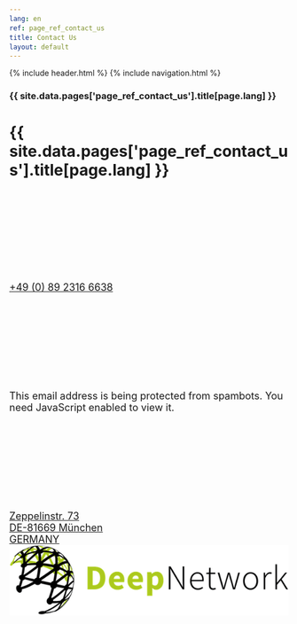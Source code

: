 ```yaml
---
lang: en
ref: page_ref_contact_us
title: Contact Us
layout: default
---
```


{% include header.html %}
{% include navigation.html %}

<script src="http://maps.google.com/maps/api/js?language=en-GB&key=AIzaSyDIE6SiLMRzA-_zUPis9FVkazPF9NRO5po" type="text/javascript"></script>
<script src="../modules/mod_bt_googlemaps/tmpl/js/btbase64.min.js" type="text/javascript"></script>
<script src="../modules/mod_bt_googlemaps/tmpl/js/default.js" type="text/javascript"></script>

<!-- MASTHEAD -->
<div class="wrap t3-masthead ">
    <div class="ja-masthead" style="background-image: url('../images/titles/contact-us.jpg')">
        <div class="ja-masthead-detail">
		    <h3 class="swiper-header">{{ site.data.pages['page_ref_contact_us'].title[page.lang] }}</h3>
        </div>
    </div>	
</div>
<!-- //MASTHEAD -->
<div id="t3-mainbody" class="container t3-mainbody">
	<div class="row">
    	<!-- MAIN CONTENT -->
		<div id="t3-content" class="t3-content col-xs-12">
	        <div class="page-header clearfix">
		        <h1 class="page-title">{{ site.data.pages['page_ref_contact_us'].title[page.lang] }}</h1>
	        </div>
            <div class="item-page clearfix">
                <!-- Article -->
                <article itemscope itemtype="http://schema.org/Article">
                    <meta itemprop="inLanguage" content="en-GB" />
                    <meta itemprop="url" content="/deepnetwork/contact-us" />
                    <meta itemscope itemprop="mainEntityOfPage" itemtype="http://schema.org/WebPage"  itemid="/deepnetwork/contact-us" /> 
                    <meta content="2019-10-22T07:07:39+00:00" itemprop="dateModified" />
                    <meta content="2019-04-04T19:29:36+00:00" itemprop="datePublished" />
                    <span itemprop="author" style="display: none;">
                        <span itemprop="name">Super User</span>
                        <span itemtype="https://schema.org/Organization" itemscope="" itemprop="publisher" style="display: none;">
                            <span itemtype="https://schema.org/ImageObject" itemscope="" itemprop="logo">
                                <img itemprop="url" alt="logo" src="../templates/ja_company/images/logo.png">
                                <meta content="auto" itemprop="width">
                                <meta content="auto" itemprop="height">
                            </span>
                            <meta content="Super User" itemprop="name">
                        </span>
                    </span>
                    <!--e:Validate structured data-->
                    <meta content="Contact Us" itemprop="headline">
                    <section class="article-content clearfix" itemprop="articleBody">
			            <div class="row" style="font-size: 18px; margin: 30px auto;">
	                        <div class="col-md-3">
                                <svg class="contacticon"><use xlink:href="../images/sprite.svg#icon-phone"></use></svg>
		                        <br>
		                        <a href="tel:+49 (0) 89 2316 6638">+49 (0) 89 2316 6638</a><br><br>
	                        </div>
	                        <div class="col-md-3">
                                <svg class="contacticon"><use xlink:href="../images/sprite.svg#icon-envelope"></use></svg>
                                <br>
                                <span id="cloaka4e1284d423aa5bf27857b071fae9748">This email address is being protected from spambots. You need JavaScript enabled to view it.</span>
                                <script type='text/javascript'>
                                    document.getElementById('cloaka4e1284d423aa5bf27857b071fae9748').innerHTML = '';
                                    var prefix = '&#109;a' + 'i&#108;' + '&#116;o';
                                    var path = 'hr' + 'ef' + '=';
                                    var addya4e1284d423aa5bf27857b071fae9748 = '&#105;nf&#111;' + '&#64;';
                                    addya4e1284d423aa5bf27857b071fae9748 = addya4e1284d423aa5bf27857b071fae9748 + 'd&#101;&#101;pn&#101;tw&#111;rk' + '&#46;' + 'c&#111;m';
                                    var addy_texta4e1284d423aa5bf27857b071fae9748 = '&#105;nf&#111;' + '&#64;' + 'd&#101;&#101;pn&#101;tw&#111;rk' + '&#46;' + 'c&#111;m';document.getElementById('cloaka4e1284d423aa5bf27857b071fae9748').innerHTML += '<a ' + path + '\'' + prefix + ':' + addya4e1284d423aa5bf27857b071fae9748 + '\'>'+addy_texta4e1284d423aa5bf27857b071fae9748+'<\/a>';
                                </script><br><br>
	                        </div>	
                        	<div class="col-md-3">
                                <svg class="contacticon"><use xlink:href="../images/sprite.svg#icon-map-o"></use></svg>
                                <br>
                                <a href="https://www.google.com/maps/place/Zeppelinstra%C3%9Fe+73,+81669+M%C3%BCnchen,+Germany/@48.1301598,11.5842197,17z/data=!3m1!4b1!4m5!3m4!1s0x479ddf7cc4143749:0x1d94ae4c5d1f2e69!8m2!3d48.1301562!4d11.5864084" target="_blank">Zeppelinstr. 73 <br>
                                DE-81669 München<br>
                                GERMANY</a>
                        	</div>
                            <div class="col-md-3" style="text-align: right;">
                                <img src="../images/logo.png" title="Deep Network GmbH" style="margin: 0 auto">
                            </div>
                        </div>
                    </section>
                </article>
            </div>
		</div>		
	</div>
</div> 
<div class="section-wrap t3-content-bottom ">
    <div id="cavas_id173" class="bt-googlemaps"></div>
    <script type="text/javascript">
        var config = {
            mapType:'roadmap',
            width:'auto',
            height:'350',
            cavas_id:"cavas_id173", 
            zoom:15,
            zoomControl:true,
            scaleControl:true,
            panControl:true,
            mapTypeControl:true,
            streetViewControl:true,
            overviewMapControl:true,
            draggable:true,
            disableDoubleClickZoom:false,
            scrollwheel:true,
            weather:0,
            temperatureUnit:'f',
            replaceMarkerIcon:1,
            displayWeatherInfo:1,
            owm_api: "", 
            mapCenterType:"address",
            mapCenterAddress:" Zeppelinstr. 73",
            mapCenterCoordinate	:"48.1301598,11.5842197",
            enableStyle:"0",
            styleTitle:"BT Map",
            createNewOrDefault:"createNew",
            enableCustomInfoBox:"0",
            boxPosition:"-150,-155",
            closeBoxMargin:"-9px",
            closeBoxImage:"",
            url:"http://www.otomobilgi.com/deepnetwork/"
        };
        var boxStyles = {
            "background":"#ffffff",
            "opacity":" 0.85",
            "width":" 280px",
            "height":"100px",
            "border":" 1px solid grey",
            "borderRadius":"3px",
            "padding":" 10px",
            "boxShadow":"30px 10px 10px 1px grey"
        };
        var markersCode ="W3sibWFya2VyVGl0bGUiOiJEZWVwIE5ldHdvcmsgR21iSCIsIm1hcmtlclR5cGUiOiJhZGRyZXNzIiwibWFya2VyVmFsdWUiOiJMYW5kc2JlcmdlcnN0ci4gMzAyIE11bmljaCBHRVJNQU5ZIiwibWFya2VySWNvbiI6IiIsIm1hcmtlclNob3dJbmZvV2luZG93IjoiMSIsIm1hcmtlckluZm9XaW5kb3ciOiIifV0="; 
        var stylesCode ="W10="; 
        initializeMap(config, markersCode, stylesCode, boxStyles);
       
    </script>
</div>

{% include backtotop.html %}  
{% include footer.html %}
